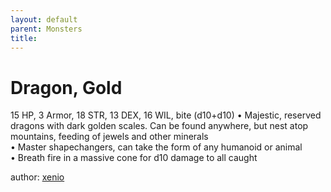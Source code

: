 ```yaml
---
layout: default
parent: Monsters 
title: 
--- 
```

# Dragon, Gold
15 HP, 3 Armor, 18 STR, 13 DEX, 16 WIL, bite (d10+d10)
• Majestic, reserved dragons with dark golden scales. Can be found anywhere, but nest atop mountains, feeding of jewels and other minerals  
• Master shapechangers, can take the form of any humanoid or animal  
• Breath fire in a massive cone for d10 damage to all caught  




author: [xenio](https://xenioinabottle.blogspot.com/2021/02/classic-monsters-for-cairnito-part-1.html) 


